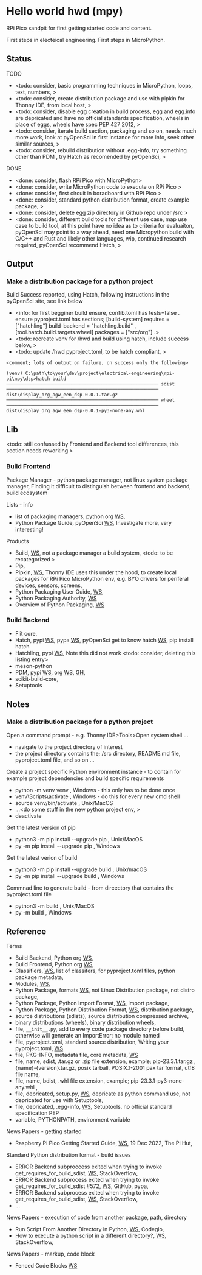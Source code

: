 # Hello world hwd (mpy)

RPi Pico sandpit for first getting started code and content.

First steps in electeical engineering. First steps in MicroPython.

## Status

TODO
* <todo: consider, basic programming techniques in MicroPython, loops, text, numbers, >
* <todo: consider, create distribution package and use with pipkin for Thonny IDE, from local host, >
* <todo: consider, disable egg creation in build process, egg and egg.info are depricated and have no official standards specification, wheels in place of eggs, wheels have spec PEP 427 2012, >
* <todo: consider, iterate build section, packaging and so on, needs much more work, look at pyOpenSci in first instance for more info, seek other similar sources, >
* <todo: consider, rebuild distribution without .egg-info, try something other than PDM , try Hatch as recomended by pyOpenSci, >

DONE
* <done: consider, flash RPi Pico with MicroPython>
* <done: consider, write MicroPython code to execute on RPi Pico >
* <done: consider, first circuit in boradboard with RPi Pico >
* <done: consider, standard python distribution format, create example package, >
* <done: consider, delete egg zip directory in Github repo under /src >
* <done: consider, different build tools for different use case, map use case to build tool, at this point have no idea as to criteria for evaluaiton, pyOpenSci may point to a way ahead, need one Micropython build with C/C++ and Rust and likely other languages, wip, continued research required, pyOpenSci recommend Hatch, >

## Output

### Make a distribution package for a python project
Build Success reported, using Hatch, following instructions in the pyOpenSci site, see link below
* <info: for first begginer build ensure, confib.toml has tests=false . ensure pyproject.toml has sections; [build-system] requires = ["hatchling"] build-backend = "hatchling.build" ,  [tool.hatch.build.targets.wheel] packages = ["src/org"] .>
* <todo: recreate venv for /hwd and build using hatch, include success below, >
* <todo: update /hwd pyproject.toml, to be hatch compliant, >

```
<comment; lots of output on failure, on success only the following>

(venv) C:\path\to\your\dev\project\electrical-engineering\rpi-pi\mpy\dsp>hatch build
──────────────────────────────────────────────────────── sdist ────────────────────────────────────────────────────────
dist\display_org_agw_een_dsp-0.0.1.tar.gz
──────────────────────────────────────────────────────── wheel ────────────────────────────────────────────────────────
dist\display_org_agw_een_dsp-0.0.1-py3-none-any.whl

```

## Lib
<todo: still confussed by Frontend and Backend tool differences, this section needs reworking >

### Build Frontend 
Package Manager - python package manager, not linux system package manager,
Finding it difficult to distinguish between frontend and backend, build ecosystem

Lists - info 
* list of packaging managers, python org [WS](https://packaging.python.org/en/latest/key_projects/), 
* Python Package Guide, pyOpenSci [WS](https://www.pyopensci.org/python-package-guide/index.html), Investigate more, very interesting! 

Products
* Build, [WS](https://packaging.python.org/en/latest/key_projects/#build), not a package manager a build system, <todo: to be recategorized >
* Pip, 
* Pipkin, [WS](https://pypi.org/project/pipkin/), Thonny IDE uses this under the hood, to create local packages for RPi Pico MicroPython env, e.g. BYO drivers for periferal devices, sensors, screens,  
* Python Packaging User Guide, [WS](https://packaging.python.org/en/latest/), 
* Python Packaging Authority, [WS](https://www.pypa.io/en/latest/)
* Overview of Python Packaging, [WS](https://packaging.python.org/en/latest/overview/)

### Build Backend

* Flit core, 
* Hatch, pypi [WS](https://pypi.org/project/hatch/), pypa [WS](https://hatch.pypa.io/latest/), pyOpenSci get to know hatch [WS](https://www.pyopensci.org/python-package-guide/tutorials/get-to-know-hatch.html), pip install hatch
* Hatchling, pypi [WS](https://pypi.org/project/hatchling/), Note this did not work <todo: consider, deleting this listing entry>
* meson-python
* PDM, pypi [WS](https://pypi.org/project/pdm/), org [WS](https://pdm-project.org/en/latest/), [GH](https://github.com/pdm-project/pdm), 
* scikit-build-core, 
* Setuptools

## Notes

### Make a distribution package for a python project

Open a command prompt - e.g. Thonny IDE>Tools>Open system shell ...
* navigate to the project directory of interest
* the project directory contains the; /src directory, README.md  file, pyproject.toml file, and so on ...

Create a project specific Python environment instance - to contain for example project dependencies and build specific requirements
* python -m venv venv , Windows - this only has to be done once
* venv\Scripts\activate , Windows - do this for every new cmd shell
* source venv/bin/activate , Unix/MacOS
* ...<do some stuff in the new python project env, >
* deactivate

Get the latest version of pip
* python3 -m pip install --upgrade pip , Unix/MacOS
* py -m pip install --upgrade pip , Windows

Get the latest verion of build
* python3 -m pip install --upgrade build , Unix/macOS
* py -m pip install --upgrade build , Windows

Commnad line to generate build - from dircectory that contains the pyproject.toml file
* python3 -m build , Unix/MacOS
* py -m build , Windows

## Reference

Terms
* Build Backend, Python org [WS](https://packaging.python.org/en/latest/glossary/#term-Build-Backend), 
* Build Frontend, Python org [WS](https://packaging.python.org/en/latest/glossary/#term-Build-Frontend), 
* Classifiers, [WS](https://pypi.org/classifiers/), list of classifers, for pyproject.toml files, python package metadata, 
* Modules, [WS](https://docs.python.org/3/tutorial/modules.html#), 
* Python Package, formats [WS](https://packaging.python.org/en/latest/discussions/package-formats/#package-formats), not Linux Distribution package, not distro package, 
* Python Package, Python Import Format, [WS](https://packaging.python.org/en/latest/glossary/#term-Import-Package), import package, 
* Python Package, Python Distribution Format, [WS](https://packaging.python.org/en/latest/specifications/binary-distribution-format/), distribution package, 
* source distributions (sdists), source distribution compressed archive, 
* binary distributions (wheels), binary distribution wheels,
* file, ```__init__.py```, add to every code package directory before build, otherwise will generate an ImportError: no module named
* file, pyproject.toml, standard source distribution, Writing your pyproject.toml, [WS](https://packaging.python.org/en/latest/guides/writing-pyproject-toml/#writing-pyproject-toml)
* file, PKG-INFO, metadata file, core metadata, [WS](https://packaging.python.org/en/latest/specifications/core-metadata/#core-metadata)
* file, name, sdist, .tar.gz or .zip file extension, example; pip-23.3.1.tar.gz , {name}-{version}.tar.gz, posix tarball, POSIX.1-2001 pax tar format, utf8 file name,
* file, name, bdist, .whl file extension, example; pip-23.3.1-py3-none-any.whl , 
* file, depricated, setup.py, [WS](https://packaging.python.org/en/latest/discussions/setup-py-deprecated/), depricate as python command use, not depricated for use with Setuptools, 
* file, depricated, <some-compressed-file-name>.egg-info, [WS](https://packaging.python.org/en/latest/discussions/package-formats/#what-about-eggs), Setuptools, no official standard specification PEP
* variable, PYTHONPATH, environment variable

News Papers - getting started
* Raspberry Pi Pico Getting Started Guide, [WS](https://thepihut.com/blogs/raspberry-pi-tutorials/raspberry-pi-pico-getting-started-guide), 19 Dec 2022, The Pi Hut,

 Standard Python distribution format - build issues
* ERROR Backend subproccess exited when trying to invoke get_requires_for_build_sdist, [WS](https://stackoverflow.com/questions/72072319/error-backend-subproccess-exited-when-trying-to-invoke-get-requires-for-build-sd), StackOverflow, 
* ERROR Backend subprocess exited when trying to invoke get_requires_for_build_sdist #572, [WS](https://github.com/pypa/build/issues/572), GitHub, pypa, 
* ERROR Backend subprocess exited when trying to invoke get_requires_for_build_sdist, [WS](https://stackoverflow.com/questions/75312569/error-backend-subprocess-exited-when-trying-to-invoke-get-requires-for-build-sdi), StackOverflow, 
* ...

News Papers - execution of code from another package, path, directory
* Run Script From Another Directory in Python, [WS](https://codeigo.com/python/run-script-from-another-directory/), Codegio, 
* How to execute a python script in a different directory?, [WS](https://stackoverflow.com/questions/45384429/how-to-execute-a-python-script-in-a-different-directory), StackOverflow, 

News Papers - markup, code block
*  Fenced Code Blocks [WS](https://www.markdownguide.org/extended-syntax/#fenced-code-blocks)



